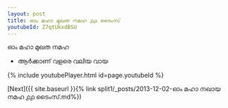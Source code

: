 ```yaml
---
layout: post
title: ഓം മഹാ മുഖത നമഹ ൧൧ ടൈംസ്
youtubeId: Z7qtUkxdBSU
---
```

 
 
 ഓം മഹാ മുഖത നമഹ 
 
 -  ആർക്കാണ് വളരെ വലിയ വായ 
 
  
 
  
 
 
 
 
 
 


{% include youtubePlayer.html id=page.youtubeId %}
 
[Next]({{ site.baseurl }}{% link  split1/_posts/2013-12-02-ഓം മഹാ നഖായ നമഹ ൧൧ ടൈംസ്.md%})
 
